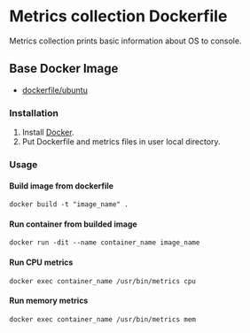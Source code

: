 # Metrics collection Dockerfile

Metrics collection prints basic information about OS to console.

## Base Docker Image

* [dockerfile/ubuntu](http://dockerfile.github.io/#/ubuntu)

### Installation

1. Install [Docker](https://www.docker.com/).
2. Put Dockerfile and metrics files in user local directory.
 
### Usage

#### Build image from dockerfile
    
	docker build -t "image_name" .

#### Run container from builded image

    docker run -dit --name container_name image_name

#### Run CPU metrics 

    docker exec container_name /usr/bin/metrics cpu

#### Run memory metrics

    docker exec container_name /usr/bin/metrics mem